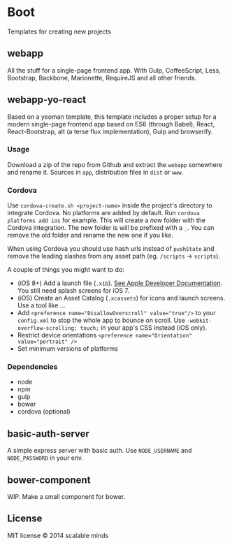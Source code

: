 # Boot
Templates for creating new projects

## webapp
All the stuff for a single-page frontend app. With Gulp, CoffeeScript, Less, Bootstrap, Backbone, Marionette, RequireJS and all other friends.

## webapp-yo-react
Based on a yeoman template, this template includes a proper setup for a modern single-page frontend app based on ES6 (through Babel), React, React-Bootstrap, alt (a terse flux implementation), Gulp and browserify.

### Usage
Download a zip of the repo from Github and extract the `webapp` somewhere and rename it.
Sources in `app`, distribution files in `dist` or `www`.

### Cordova
Use `cordova-create.sh <project-name>` inside the project's directory to integrate Cordova.
No platforms are added by default. Run `cordova platforms add ios` for example.
This will create a *new* folder with the Cordova integration. The new folder is will be prefixed with a `_`. You can remove the old folder and rename the new one if you like.

When using Cordova you should use hash urls instead of `pushState` and remove the leading slashes from any asset path (eg. `/scripts` -> `scripts`).

A couple of things you might want to do:
* (iOS 8+) Add a launch file (`.xib`). [See Apple Developer Documentation](https://developer.apple.com/library/ios/documentation/UserExperience/Conceptual/MobileHIG/LaunchImages.html). You still need splash screens for iOS 7.
* (iOS) Create an Asset Catalog (`.xcassets`) for icons and launch screens. Use a tool like ...
* Add `<preference name="DisallowOverscroll" value="true"/>` to your `config.xml` to stop the whole app to bounce on scroll. Use `-webkit-overflow-scrolling: touch;` in your app's CSS instead (iOS only).
* Restrict device orientations `<preference name="Orientation" value="portrait" />`
* Set minimum versions of platforms


### Dependencies
* node
* npm
* gulp
* bower
* cordova (optional)

## basic-auth-server
A simple express server with basic auth. Use `NODE_USERNAME` and `NODE_PASSWORD` in your env.

## bower-component
WIP. Make a small component for bower.


## License
MIT license
&copy; 2014 scalable minds
